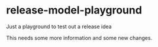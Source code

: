 # release-model-playground
Just a playground to test out a release idea

This needs some more information and some new changes.
